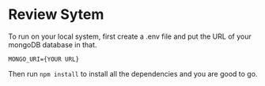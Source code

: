 # Review Sytem

To run on your local system, first create a .env file and put the URL of your mongoDB database in that.

```
MONGO_URI={YOUR URL}
```

Then run ```npm install``` to install all the dependencies and you are good to go.